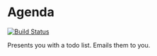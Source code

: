 # Agenda

[![Build Status](https://secure.travis-ci.org/tinyapps-br/agenda.png?branch=master)](http://travis-ci.org/tinyapps-br/agenda?branch=master)

Presents you with a todo list. Emails them to you.